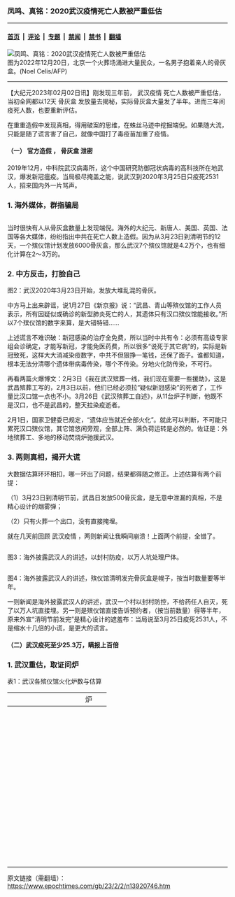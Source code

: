 ### 凤鸣、真铭：2020武汉疫情死亡人数被严重低估

---

#### [首页](../../../..?n13920746) &nbsp;|&nbsp; [评论](../../../../../epoch-comment?n13920746) &nbsp;|&nbsp; [专题](../../../../../epoch-special?n13920746) &nbsp;|&nbsp; [禁闻](../../../../../epoch-news?n13920746) &nbsp;|&nbsp; [禁书](../../../../../books?n13920746) &nbsp;|&nbsp; [翻墙](https://github.com/gfw-breaker/nogfw/blob/master/README.md?n13920746)


<div><img alt="凤鸣、真铭：2020武汉疫情死亡人数被严重低估" class="attachment-djy_600_400 size-djy_600_400 wp-post-image" src="https://i.epochtimes.com/assets/uploads/2023/01/id13909001-000_334V97D-600x400.jpg"/>
<div class="caption">
 图为2022年12月20日，北京一个火葬场涌进大量民众，一名男子抱着亲人的骨灰盒。(Noel Celis/AFP)
</div></div><hr/><div class="post_content" id="artbody" itemprop="articleBody">
 <!-- article content begin -->
 <p>
  【大纪元2023年02月02日讯】刚发现三年前，
  <ok href="https://www.epochtimes.com/gb/tag/%E6%AD%A6%E6%B1%89%E7%96%AB%E6%83%85.html">
   武汉疫情
  </ok>
  死亡人数被严重低估，当初全网都以12天
  <ok href="https://www.epochtimes.com/gb/tag/%E9%AA%A8%E7%81%B0%E7%9B%92.html">
   骨灰盒
  </ok>
  发放量去揭秘，实际骨灰盒大量发了半年。进而三年间疫死人数，也要重新评估。
 </p>
 <p>
  在重重造假中发现真相，得用破案的思维，在蛛丝马迹中挖掘端倪。如果随大流，只能是随了谎言害了自己，就像中国打了毒疫苗加重了疫情。
 </p>
 <h4>
  （一）
  <ok href="https://www.epochtimes.com/gb/tag/%E5%AE%98%E6%96%B9%E9%80%A0%E5%81%87.html">
   官方造假
  </ok>
  ，
  <ok href="https://www.epochtimes.com/gb/tag/%E9%AA%A8%E7%81%B0%E7%9B%92.html">
   骨灰盒
  </ok>
  泄密
 </h4>
 <p>
  2019年12月，中科院武汉病毒所，这个中国研究防御冠状病毒的高科技所在地武汉，爆发新冠瘟疫。当局极尽掩盖之能，说武汉到2020年3月25日只疫死2531人，招来国内外一片骂声。
 </p>
 <h3>
  1. 海外媒体，群指骗局
 </h3>
 <p>
  <ok href="https://i.epochtimes.com/assets/uploads/2023/02/id13920760-365cced864eb56a2e9943abbd72150b3.jpg">
   <img alt="" class="size-full wp-image-13920760 aligncenter" src="https://i.epochtimes.com/assets/uploads/2023/02/id13920760-365cced864eb56a2e9943abbd72150b3.jpg"/>
  </ok>
 </p>
 <p>
  当时很快有人从骨灰盒数量上发现端倪。海外的大纪元、新唐人、美国、英国、法国等各大媒体，纷纷指出中共在死亡人数上造假。因为从3月23日到清明节的12天，一个殡仪馆计划发放6000骨灰盒，那么武汉7个殡仪馆就是4.2万个，也有细化计算在2～3万的。
 </p>
 <h3>
  2. 中方反击，打脸自己
 </h3>
 <p>
  <ok href="https://i.epochtimes.com/assets/uploads/2023/02/id13920765-ccad8297ab732c238a73858cd2ae0d5e.png">
   <img alt="" class="alignnone size-full wp-image-13920765" src="https://i.epochtimes.com/assets/uploads/2023/02/id13920765-ccad8297ab732c238a73858cd2ae0d5e.png"/>
  </ok>
  <br/>
  图2：武汉2020年3月23日开始，发放大堆乱混的骨灰。
 </p>
 <p>
  中方马上出来辟谣，说1月27日《新京报》说：“武昌、青山等殡仪馆的工作人员表示，所有因疑似或确诊的新型肺炎死亡的人，其遗体只有汉口殡仪馆能接收。”所以7个殡仪馆的数字来算，是大错特错……
 </p>
 <p>
  上述谎言不难识破：新冠感染的治疗全免费，所以当时中共有令：必须有高级专家组会诊确定，才能写新冠，才能免医药费，所以很多“说死于其它病”的，实际是新冠致死，这样大大消减染疫数字，中共不但狠挣一笔钱，还保了面子。谁都知道，根本无法分清哪个遗体带病毒传染，哪个不传染。分地火化防传染，不可行。
 </p>
 <p>
  再看两篇火爆博文：2月3日《我在武汉殡葬一线，我们现在需要一些援助》，这是武昌殡葬工写的，2月3日以前，他们已经必须拉“疑似新冠感染”的死者了，工作量比汉口馆一点也不小。3月26日《武汉殡葬工自述》，从11台炉子判断，他既不是汉口，也不是武昌的，整天拉染疫逝者。
 </p>
 <p>
  2月1日，国家卫健委已规定，“遗体应当就近全部火化”。就此可以判断，不可能只累死汉口殡仪馆，其它馆悠闲旁观，全部上阵、满负荷运转是必然的。佐证是：外地殡葬工、多地的移动焚烧炉驰援武汉。
 </p>
 <h3>
  3. 两则真相，揭开大谎
 </h3>
 <p>
  大数据估算环环相扣，哪一环出了问题，结果都得随之修正。上述估算有两个前提：
 </p>
 <p>
  （1）3月23日到清明节前，武昌日发放500骨灰盒，是无意中泄漏的真相，不是精心设计的烟雾弹；
 </p>
 <p>
  （2）只有火葬一个出口，没有直接掩埋。
 </p>
 <p>
  就在几天前回顾
  <ok href="https://www.epochtimes.com/gb/tag/%E6%AD%A6%E6%B1%89%E7%96%AB%E6%83%85.html">
   武汉疫情
  </ok>
  ，两则新闻让我瞬间崩溃！上面两个前提，全错了。
 </p>
 <p style="text-align: center;">
  <ok href="https://i.epochtimes.com/assets/uploads/2023/02/id13920766-9913c3dba73d4a19abb55f5a4995ec46.jpg">
   <img alt="" class="alignnone size-full wp-image-13920766" src="https://i.epochtimes.com/assets/uploads/2023/02/id13920766-9913c3dba73d4a19abb55f5a4995ec46.jpg"/>
  </ok>
 </p>
 <p>
  图3：海外披露武汉人的讲述，以封村防疫，以万人坑处理尸体。
 </p>
 <p style="text-align: center;">
  <ok href="https://i.epochtimes.com/assets/uploads/2023/02/id13920769-6643b5c841dd4181501596b08268556a.jpg">
   <img alt="" class="alignnone size-full wp-image-13920769" src="https://i.epochtimes.com/assets/uploads/2023/02/id13920769-6643b5c841dd4181501596b08268556a.jpg"/>
  </ok>
 </p>
 <p>
  图4：海外披露武汉人的讲述，殡仪馆清明发完骨灰盒是幌子，按当时数量要等半年。
 </p>
 <p>
  一则新闻是海外披露武汉人的讲述，武汉一个村以封村防控，不给药任人自灭，死了以万人坑直接埋。另一则是殡仪馆直接告诉预约者，（按当前数量）得等半年，原来外宣“清明节前发完”是精心设计的遮羞布：当局说至3月25日疫死2531人，不是缩水十几倍的小谎，是更大的谎言。
 </p>
 <h4>
  （二）武汉疫死至少25.3万，瞒报上百倍
 </h4>
 <h3>
  1. 武汉重估，取证问炉
 </h3>
 <p>
  表1：武汉各殡仪馆火化炉数与估算
 </p>
 <table style="height: 383px;" width="453">
  <tbody>
   <tr>
    <td width="26">
    </td>
    <td width="112">
    </td>
    <td width="41">
     炉
    </td>
   </tr>
  </tbody>
 </table>
</div>

---

原文链接（需翻墙）：https://www.epochtimes.com/gb/23/2/2/n13920746.htm